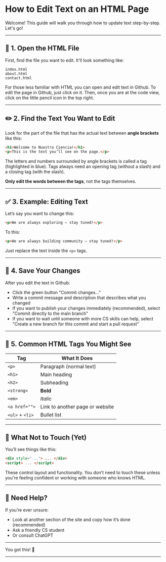 
# How to Edit Text on an HTML Page

Welcome! This guide will walk you through how to update text step-by-step. Let's go!

---

## 📁 1. Open the HTML File

First, find the file you want to edit. It'll look something like:

```
index.html  
about.html  
contact.html
```

For those less familiar with HTML you can open and edit text in Github. To edit the page in Github, just click on it. Then, once you are at the code view, click on the little pencil icon in the top right. 

---

## ✏️ 2. Find the Text You Want to Edit

Look for the part of the file that has the actual text between **angle brackets** like this:

```html
<h1>Welcome to Nuestra Ciencia!</h1>
<p>This is the text you’ll see on the page.</p>
```

The letters and numbers surrounded by angle brackets is called a tag (highlighted in blue). Tags always need an opening tag (without a slash) and a closing tag (with the slash). 

**Only edit the words between the tags**, not the tags themselves.


---

## ✅ 3. Example: Editing Text

Let’s say you want to change this:

```html
<p>We are always exploring — stay tuned!</p>
```

To this:

```html
<p>We are always building community — stay tuned!</p>
```

Just replace the text inside the `<p>` tags.

---

## 💾 4. Save Your Changes

After you edit the text in Github:
- Click the green button "Commit changes..."
- Write a commit message and description that describes what you changed
- If you want to publish your changes immediately (recommended), select "Commit directly to the main branch"
- If you want to wait until someone with more CS skills can help, select "Create a new branch for this commit and start a pull request"

---

## 🔗 5. Common HTML Tags You Might See

| Tag             | What It Does                            |
|------------------|-----------------------------------------|
| `<p>`           | Paragraph (normal text)                 |
| `<h1>`          | Main heading                            |
| `<h2>`          | Subheading                              |
| `<strong>`      | **Bold**                                |
| `<em>`          | *Italic*                                |
| `<a href="">`   | Link to another page or website         |
| `<ul>` + `<li>` | Bullet list                             |

---

## 🚨 What Not to Touch (Yet)

You’ll see things like this:

```html
<div style="..."> ... </div>
<script> ... </script>
```

These control layout and functionality. You don’t need to touch these unless you're feeling confident or working with someone who knows HTML.

---

## 🙋 Need Help?

If you’re ever unsure:
- Look at another section of the site and copy how it’s done (recommended)
- Ask a friendly CS student
- Or consult ChatGPT

---

You got this! 🌟  

---
